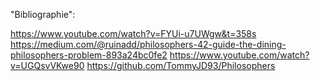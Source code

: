 "Bibliographie":

https://www.youtube.com/watch?v=FYUi-u7UWgw&t=358s
https://medium.com/@ruinadd/philosophers-42-guide-the-dining-philosophers-problem-893a24bc0fe2
https://www.youtube.com/watch?v=UGQsvVKwe90
https://github.com/TommyJD93/Philosophers
